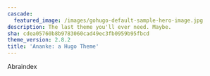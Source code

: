 ```yaml
---
cascade:
  featured_image: /images/gohugo-default-sample-hero-image.jpg
description: The last theme you'll ever need. Maybe.
sha: cdea05760b8b9783060cad49ec3fb0959b95fbcd
theme_version: 2.8.2
title: 'Ananke: a Hugo Theme'
---
```

Abraindex
